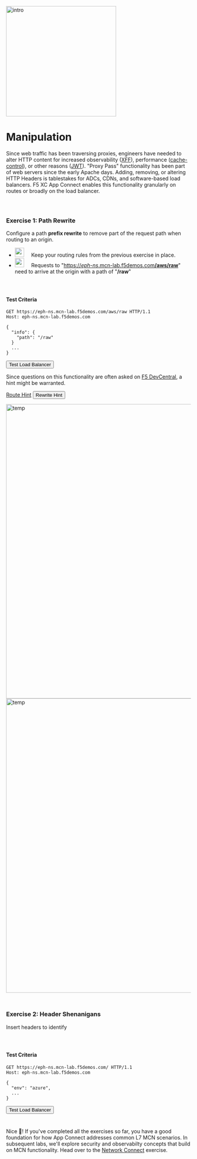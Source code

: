 <div href="/" class="d-flex align-items-center pb-3 mb-3 link-dark text-decoration-none">
    <img src="/static/manip.png" width="300px" height="auto" alt="intro">
</div>

# **Manipulation**

<div href="/" class="d-flex align-items-center pb-3 mb-3 link-dark text-decoration-none border-bottom"></div>

Since web traffic has been traversing proxies, engineers have needed to alter HTTP content for increased observability ([XFF](https://developer.mozilla.org/en-US/docs/Web/HTTP/Headers/X-Forwarded-For)), performance ([cache-control](https://developer.mozilla.org/en-US/docs/Web/HTTP/Headers/Cache-Control)), or other reasons ([JWT](https://en.wikipedia.org/wiki/JSON_Web_Token)). 
"Proxy Pass" functionality has been part of web servers since the early Apache days.
Adding, removing, or altering HTTP Headers is tablestakes for ADCs, CDNs, and software-based load balancers.
F5 XC App Connect enables this functionality granularly on routes or broadly on the load balancer.


<div style="height:25px"></div>

### **Exercise 1: Path Rewrite**

Configure a path <strong>prefix rewrite</strong> to remove part of the request path when routing to an origin.

<ul class="list-group">
  <li class="list-group-item">
  <img src="/static/lb-icon.png" width="auto" height="25px"> &nbsp; &nbsp;
  Keep your routing rules from the previous exercise in place. 
  </li>
  <li class="list-group-item">
  <img src="/static/lb-icon.png" width="auto" height="25px"> &nbsp; &nbsp;
  Requests to "<u>https://<i>eph-ns</i>.mcn-lab.f5demos.com<strong>/aws/raw</strong></u>" need to arrive at the origin with a path of "<strong>/raw</strong></u>"
  </li>
</ul>

<div style="height:25px"></div>

#### **Test Criteria**

```http
GET https://eph-ns.mcn-lab.f5demos.com/aws/raw HTTP/1.1
Host: eph-ns.mcn-lab.f5demos.com

{
  "info": {
    "path": "/raw"
  }
  ...
}
```

<div class="left-aligned-button-container">
    <button id="requestBtn1" class="btn btn-primary">Test Load Balancer</button>
</div>
<div id="result1" class="mt-3"></div>
<script>
document.getElementById('requestBtn1').addEventListener('click', () => {
    makeHttpRequest('requestBtn1', '/_manip1', 'result');
});
</script>

Since questions on this functionality are often asked on [F5 DevCentral](https://community.f5.com/), a hint might be warranted. 

<div id="hints">
<p>
  <a class="btn btn-primary" data-bs-toggle="collapse" href="#multiCollapseExample1" role="button" aria-expanded="false" aria-controls="multiCollapseExample1">Route Hint</a>
  <button class="btn btn-primary" type="button" data-bs-toggle="collapse" data-bs-target="#multiCollapseExample2" aria-expanded="false" aria-controls="multiCollapseExample2">Rewrite Hint</button>
</p>
<div class="row">

  <div class="collapse multi-collapse" id="multiCollapseExample1" data-bs-parent="#hints">
    <div class="">
      <img src="/static/rewrite1.png" width="800px" height="auto" alt="temp">
    </div>
  </div>

  <div class="collapse multi-collapse" id="multiCollapseExample2" data-bs-parent="#hints">
    <div class="">
      <img src="/static/rewrite2.png" width="800px" height="auto" alt="temp">
    </div>
  </div>
</div>
</div>

<div style="height:25px"></div>

### **Exercise 2: Header Shenanigans**

Insert headers to identify 

<div style="height:25px"></div>

#### **Test Criteria**

```http
GET https://eph-ns.mcn-lab.f5demos.com/ HTTP/1.1
Host: eph-ns.mcn-lab.f5demos.com

{
  "env": "azure",
  ...
}
```

<div class="left-aligned-button-container">
    <button id="requestBtn2" class="btn btn-primary">Test Load Balancer</button>
</div>
<div id="result2" class="mt-3"></div>
<script>
document.getElementById('requestBtn2').addEventListener('click', () => {
    makeHttpRequest('requestBtn2', '/_manip2', 'result2');
});
</script>

<div  style="height:25px" class="d-flex align-items-center pb-3 mb-3 link-dark text-decoration-none border-bottom"></div>

Nice 🚀! If you've completed all the exercises so far, you have a good foundation for how App Connect addresses common L7 MCN scenarios.
In subsequent labs, we'll explore security and observabilty concepts that build on MCN functionality.
Head over to the <a href="/vnet" class="alert-link">Network Connect</a> exercise.

